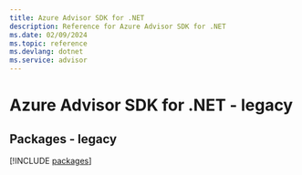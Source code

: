 ```yaml
---
title: Azure Advisor SDK for .NET
description: Reference for Azure Advisor SDK for .NET
ms.date: 02/09/2024
ms.topic: reference
ms.devlang: dotnet
ms.service: advisor
---
```

# Azure Advisor SDK for .NET - legacy
## Packages - legacy
[!INCLUDE [packages](advisor-index.md)]